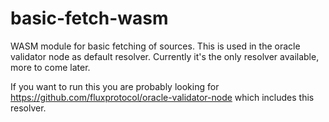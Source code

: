 # basic-fetch-wasm
WASM module for basic fetching of sources. This is used in the oracle validator node as default resolver. Currently it's the only resolver available, more to come later.

If you want to run this you are probably looking for https://github.com/fluxprotocol/oracle-validator-node which includes this resolver.
